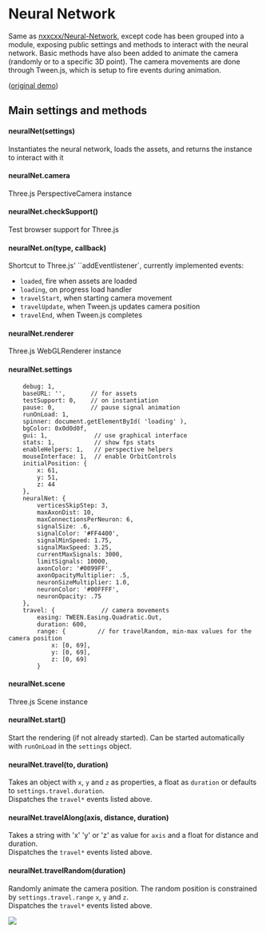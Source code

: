 # Neural Network

Same as [nxxcxx/Neural-Network](https://github.com/nxxcxx/Neural-Network), except code has been grouped into a module,
exposing public settings and methods to interact with the neural network. Basic methods have also been added 
to animate the camera (randomly or to a specific 3D point). The camera movements are done through Tween.js, which
is setup to fire events during animation.

([original demo](http://nxxcxx.github.io/Neural-Network/))  

## Main settings and methods

#### neuralNet(settings)

Instantiates the neural network, loads the assets, and returns the instance to interact with it

#### neuralNet.camera

Three.js PerspectiveCamera instance

#### neuralNet.checkSupport()

Test browser support for Three.js

#### neuralNet.on(type, callback)

Shortcut to Three.js' ``addEventlistener`, currently implemented events:
- ``loaded``, fire when assets are loaded
- ``loading``, on progress load handler
- ``travelStart``, when starting camera movement
- ``travelUpdate``, when Tween.js updates camera position
- ``travelEnd``, when Tween.js completes

#### neuralNet.renderer

Three.js WebGLRenderer instance

#### neuralNet.settings

```
    debug: 1,
    baseURL: '',       // for assets
    testSupport: 0,    // on instantiation
    pause: 0,          // pause signal animation
    runOnLoad: 1,
    spinner: document.getElementById( 'loading' ),
    bgColor: 0x0d0d0f,
    gui: 1,             // use graphical interface
    stats: 1,           // show fps stats
    enableHelpers: 1,   // perspective helpers
    mouseInterface: 1,  // enable OrbitControls
    initialPosition: {
        x: 61,
        y: 51,
        z: 44
    },
    neuralNet: {
        verticesSkipStep: 3,
        maxAxonDist: 10,
        maxConnectionsPerNeuron: 6,
        signalSize: .6,
        signalColor: '#FF4400',
        signalMinSpeed: 1.75,
        signalMaxSpeed: 3.25,
        currentMaxSignals: 3000,
        limitSignals: 10000,
        axonColor: '#0099FF',
        axonOpacityMultiplier: .5,
        neuronSizeMultiplier: 1.0,
        neuronColor: '#00FFFF',
        neuronOpacity: .75
    },
    travel: {             // camera movements
        easing: TWEEN.Easing.Quadratic.Out,
        duration: 600,
        range: {         // for travelRandom, min-max values for the camera position
            x: [0, 69],
            y: [0, 69],
            z: [0, 69]
        }
```

#### neuralNet.scene

Three.js Scene instance

#### neuralNet.start()

Start the rendering (if not already started). Can be started automatically with ``runOnLoad`` in the ``settings`` object.  

#### neuralNet.travel(to, duration)

Takes an object with ``x``, ``y`` and ``z`` as properties, a float as ``duration`` or defaults to ``settings.travel.duration``.  
Dispatches the ``travel*`` events listed above.

#### neuralNet.travelAlong(axis, distance, duration)

Takes a string with 'x' 'y' or 'z' as value for ``axis`` and a float for distance and duration.  
Dispatches the ``travel*`` events listed above.

#### neuralNet.travelRandom(duration)

Randomly animate the camera position. The random position is constrained by ``settings.travel.range`` ``x``, ``y`` and ``z``.  
Dispatches the ``travel*`` events listed above.
  
  
![](https://raw.githubusercontent.com/nxxcxx/Neural-Network/gh-pages/screenshot.jpg)
